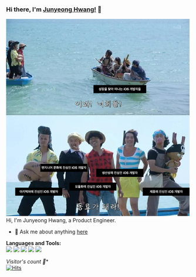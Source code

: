 ### Hi there, I'm [Junyeong Hwang!](https://github.com/devJunyeong) 👋

<img src="https://github.com/GeekTree0101/Geektree0101/blob/master/hire.png" width=500pt />


<br />
Hi, I'm Junyeong Hwang, a Product Engineer.

- 💬 Ask me about anything [here](https://github.com/devJunyeong/devJunyeong/issues)


**Languages and Tools:**  
<code><img height="20" src="https://img.shields.io/badge/iOS-000000?style=flat-squaree&logo=Apple&logoColor=white"></code>
<code><img height="20" src="https://img.shields.io/badge/Swift-F05138?style=flat-squaree&logo=Swift&logoColor=white"></code>
<code><img height="20" src="https://img.shields.io/badge/RxSwift-B7178c?style=flat-squaree&logo=ReactiveX&logoColor=white"></code>
<code><img height="20" src="https://img.shields.io/badge/JavaScript-323330?style=flat-squaree&logo=JavaScript&logoColor=F0DB4F"></code>
<code><img height="20" src="https://img.shields.io/badge/TypeScript-007acc?style=flat-squaree&logo=TypeScript&logoColor=white"></code>


*Visitor's count :eyes:**  
[![Hits](https://hits.seeyoufarm.com/api/count/incr/badge.svg?url=https%3A%2F%2Fgithub.com%2FdevJunyeong&count_bg=%23FA7343&title_bg=%23555555&icon=github.svg&icon_color=%23E7E7E7&title=hits&edge_flat=false)](https://hits.seeyoufarm.com)
